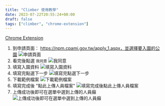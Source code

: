 ```yaml
---
title: "Climber 使用教學"
date: 2023-07-22T20:55:24+08:00
draft: false
tags: ["climber", "chrome-extension"]
---
```

[Chrome Extension](https://chrome.google.com/webstore/detail/climber-%E5%9C%8B%E5%AE%B6%E5%85%AC%E5%9C%92%E5%85%A5%E5%9C%92%E8%AD%89%E7%94%B3%E8%AB%8B%E5%8A%A9%E6%89%8B/aofdcgmeiefogniphcaojbkajhhbljoj)

1. 到申請頁面： https://npm.cpami.gov.tw/apply_1.aspx，並選擇要入園的公園
![申請頁面](../images/Step-by-Step%20Guide_%20Applying%20for%20Entry%20to%20National%20Park%20in%20Taiwan%20-%20Step%202.png)
2. 看完後點選 `我同意`
![我同意](../images/Step-by-Step%20Guide_%20Applying%20for%20Entry%20to%20National%20Park%20in%20Taiwan%20-%20Step%203.png)
3. 填寫入園資料
![填寫入園資料](../images/Step-by-Step%20Guide_%20Applying%20for%20Entry%20to%20National%20Park%20in%20Taiwan%20-%20Step%204.png)
4. 填寫完點選下一步
![填寫完點選下一步](../images/Step-by-Step%20Guide_%20Applying%20for%20Entry%20to%20National%20Park%20in%20Taiwan%20-%20Step%205.png)
5. 下載範例檔案
![下載範例檔案](../images/Step-by-Step%20Guide_%20Applying%20for%20Entry%20to%20National%20Park%20in%20Taiwan%20-%20Step%206.png)
6. 填寫完成後 "點此上傳人員檔案"
![填寫完成後點此上傳人員檔案](../images/Step-by-Step%20Guide_%20Applying%20for%20Entry%20to%20National%20Park%20in%20Taiwan%20-%20Step%207.png)
7. 上傳成功後即可在選單中選到上傳的人員癲
![上傳成功後即可在選單中選到上傳的人員癲](../images/Step-by-Step%20Guide_%20Applying%20for%20Entry%20to%20National%20Park%20in%20Taiwan%20-%20Step%208.png)

